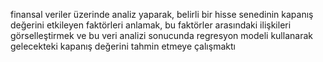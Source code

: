 finansal veriler üzerinde analiz yaparak, belirli bir hisse senedinin kapanış değerini etkileyen faktörleri anlamak, bu faktörler arasındaki ilişkileri görselleştirmek ve bu veri analizi sonucunda regresyon modeli kullanarak gelecekteki kapanış değerini tahmin etmeye çalışmaktı
